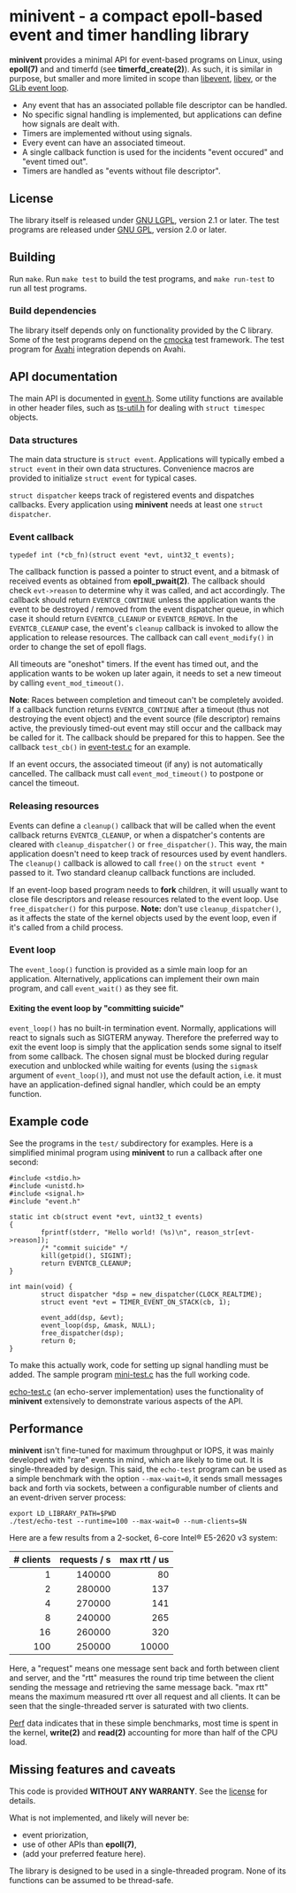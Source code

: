 # minivent - a compact epoll-based event and timer handling library

**minivent** provides a minimal API for event-based programs on Linux, using
**epoll(7)** and and timerfd (see **timerfd_create(2)**). As such, it is
similar in purpose, but smaller and more limited in scope than
[libevent](https://libevent.org), [libev](http://software.schmorp.de/pkg/libev.html), or the
[GLib event loop](https://developer.gnome.org/glib/stable/glib-The-Main-Event-Loop.html).

 * Any event that has an associated pollable file descriptor can be handled.
 * No specific signal handling is implemented, but applications can define
   how signals are dealt with.
 * Timers are implemented without using signals.
 * Every event can have an associated timeout.
 * A single callback function is used for the incidents "event occured" and
   "event timed out".
 * Timers are handled as "events without file descriptor".

## License

The library itself is released under [GNU LGPL](LICENSE.txt), version 2.1 or later. 
The test programs are released under [GNU GPL](LICENSE.test.txt), version 2.0 or later.

## Building

Run `make`. Run `make test` to build the test programs, and `make run-test` to
run all test programs.

### Build dependencies

The library itself depends only on functionality provided by the C
library. Some of the test programs depend on the [cmocka](https://cmocka.org/)
test framework. The test program for [Avahi](https://www.avahi.org/)
integration depends on Avahi.

## API documentation

The main API is documented in [event.h](event.h). Some utility functions are
available in other header files, such as [ts-util.h](ts-util.h) for dealing
with `struct timespec` objects.

### Data structures

The main data structure is `struct event`. Applications will typically embed a
`struct event` in their own data structures. Convenience macros are
provided to initialize `struct event` for typical cases.

`struct dispatcher` keeps track of registered events and dispatches
callbacks. Every application using **minivent** needs at least one `struct dispatcher`.

### Event callback

```
typedef int (*cb_fn)(struct event *evt, uint32_t events);
```

The callback function is passed a pointer to struct event, and a
bitmask of received events as obtained from **epoll_pwait(2)**. The callback
should check `evt->reason` to determine why it was called, and act
accordingly. The callback should return `EVENTCB_CONTINUE` unless the
application wants the event to be destroyed / removed from the event
dispatcher queue, in which case it should return `EVENTCB_CLEANUP` or
`EVENTCB_REMOVE`. In the `EVENTCB_CLEANUP` case, the event's `cleanup`
callback is invoked to allow the application to release resources.
The callback can call `event_modify()` in order to change the set of
epoll flags.

All timeouts are "oneshot" timers. If the event has timed out, and the
application wants to be woken up later again, it needs to set a new timeout
by calling `event_mod_timeout()`.

**Note**: Races between completion and timeout can't be completely avoided.
If a callback function returns `EVENTCB_CONTINUE` after a timeout (thus not
destroying the event object) and the event source (file descriptor) remains
active, the previously timed-out event may still occur and the callback may
be called for it. The callback should be prepared for this to happen.
See the callback `test_cb()` in [event-test.c](test/event-test.c)
for an example.

If an event occurs, the associated timeout (if any) is not
automatically cancelled. The callback must call `event_mod_timeout()` to
postpone or cancel the timeout.

### Releasing resources

Events can define a `cleanup()` callback that will be called when the event
callback returns `EVENTCB_CLEANUP`, or when a dispatcher's contents are
cleared with `cleanup_dispatcher()` or `free_dispatcher()`. This way, the
main application doesn't need to keep track of resources used by event
handlers. The `cleanup()` callback is allowed to call `free()` on the  `struct event *`
passed to it. Two standard cleanup callback functions are included.

If an event-loop based program needs to **fork** children, it will usually want
to close file descriptors and release resources related to the event loop.
Use `free_dispatcher()` for this purpose. **Note:** don't use
`cleanup_dispatcher()`, as it affects the state of the kernel objects used
by the event loop, even if it's called from a child process.

### Event loop

The `event_loop()` function is provided as a simle main loop for an
application. Alternatively, applications can implement their own main
program, and call `event_wait()` as they see fit.

#### Exiting the event loop by "committing suicide"

`event_loop()` has no built-in termination event. Normally, applications will
react to signals such as SIGTERM anyway. Therefore the preferred way to exit
the event loop is simply that the application sends some signal to itself
from some callback.
The chosen signal must be blocked during regular execution and unblocked
while waiting for events (using the `sigmask` argument of `event_loop()`),
and must not use the default action, i.e. it must have an
application-defined signal handler, which could be an empty function.

## Example code

See the programs in the `test/` subdirectory for
examples. Here is a simplified minimal program using **minivent** to run a
callback after one second:

    #include <stdio.h>
    #include <unistd.h>
    #include <signal.h>
    #include "event.h"
    
    static int cb(struct event *evt, uint32_t events)
    {
            fprintf(stderr, "Hello world! (%s)\n", reason_str[evt->reason]);
            /* "commit suicide" */
            kill(getpid(), SIGINT);
            return EVENTCB_CLEANUP;
    }
    
    int main(void) {
            struct dispatcher *dsp = new_dispatcher(CLOCK_REALTIME);
            struct event *evt = TIMER_EVENT_ON_STACK(cb, 1);
    
            event_add(dsp, &evt);
            event_loop(dsp, &mask, NULL);
            free_dispatcher(dsp);
			return 0;
    }

To make this actually work, code for setting up signal handling must be added.
The sample program [mini-test.c](test/mini-test.c) has the full working code.

[echo-test.c](test/echo-test.c) (an echo-server implementation) uses the
functionality of **minivent** extensively to demonstrate various aspects
of the API.

## Performance

**minivent** isn't fine-tuned for maximum throughput or IOPS, it was mainly developed
with "rare" events in mind, which are likely to time out. It is
single-threaded by design. This said, the `echo-test` program can be used as a
simple benchmark with the option `--max-wait=0`, it sends small messages back
and forth via sockets, between a configurable number of clients and an
event-driven server process:

    export LD_LIBRARY_PATH=$PWD
    ./test/echo-test --runtime=100 --max-wait=0 --num-clients=$N

Here are a few results from a 2-socket, 6-core Intel® E5-2620 v3 system:

| # clients | requests / s | max rtt / us |
|----------:|-------------:|-------------:|
| 1         |       140000 |           80 |
| 2         |       280000 |          137 |
| 4         |       270000 |          141 |
| 8         |       240000 |          265 |
| 16        |       260000 |          320 |
| 100       |       250000 |        10000 |

Here, a "request" means one message sent back and forth between client and
server, and the "rtt" measures the round trip time between the client sending
the message and retrieving the same message back. "max rtt" means the maximum
measured rtt over all request and all clients. It can be seen that the
single-threaded server is saturated with two clients.

[Perf](https://perf.wiki.kernel.org/index.php/Main_Page) data indicates that
in these simple benchmarks, most time is spent in the kernel, **write(2)** and
**read(2)** accounting for more than half of the CPU load.

## Missing features and caveats

This code is provided **WITHOUT ANY WARRANTY**. See the [license](LICENSE.txt) for details.

What is not implemented, and likely will never be:

 * event priorization,
 * use of other APIs than **epoll(7)**,
 * (add your preferred feature here).

The library is designed to be used in a single-threaded program. None of its
functions can be assumed to be thread-safe.
